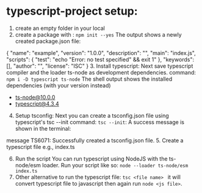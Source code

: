 # typescript-project setup:
1. create an empty folder in your local
2. create a package with : `npm init --yes`
The output shows a newly created package.json file:

{
  "name": "example",
  "version": "1.0.0",
  "description": "",
  "main": "index.js",
  "scripts": {
    "test": "echo \"Error: no test specified\" && exit 1"
  },
  "keywords": [],
  "author": "",
  "license": "ISC"
}
3. Install typescript:
Next save typescript compiler and the loader ts-node as development dependencies.
command: `npm i -D typescript ts-node`
The shell output shows the installed dependencies (with your version instead)

+ ts-node@10.0.0
+ typescript@4.3.4

4. Setup tsconfig: Next you can create a tsconfig.json file using typescript's tsc --init command:
`tsc --init`:
A success message is shown in the terminal:

message TS6071: Successfully created a tsconfig.json file.
5. Create a typescript file
e.g., index.ts 

6. Run the script
You can run typescript using NodeJS with the ts-node/esm loader. Run your script like so:
`node --loader ts-node/esm index.ts`
7. Other alternative to run the typescript file:
`tsc <file name> ` it will convert typescript file to javascript then again run `node <js file>`.